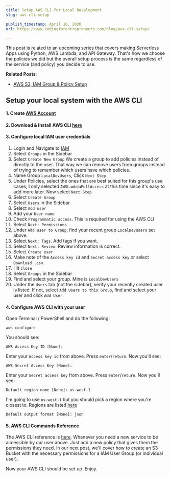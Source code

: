 ```yaml
---
title: Setup AWS CLI for Local Development
slug: aws-cli-setup

publish_timestamp: April 16, 2020
url: https://www.codingforentrepreneurs.com/blog/aws-cli-setup/

---
```


This post is related to an upcoming series that covers making Serverless Apps using Python, AWS Lambda, and API Gateway. That's how we choose the policies we did but the overall setup process is the same regardless of the service (and policy) you decide to use.

__Related Posts__:
- [AWS S3, IAM Group & Policy Setup](https://www.codingforentrepreneurs.com/blog/aws-s3-iam)

## Setup your local system with the AWS CLI
#### 1. Create [AWS Account](https://aws.amazon.com)

#### 2. Download & Install AWS CLI [here](https://aws.amazon.com/cli/)

#### 3. Configure local IAM user credentials
1. Login and Navigate to [IAM](https://console.aws.amazon.com/iam)
2. Select `Groups` in the Sidebar
3. Select `Create New Group`
We create a group to add policies instead of directly to the user. That way we can remove users from groups instead of trying to remember which users have which policies.
4. Name Group `LocalDevUsers`, Click `Next Step`
5. Under Policies, select the ones that are best suited for this group's use cases; I only selected `AWSLambdaFullAccess` at this time since it's easy to add more later. Now select `Next Step`
6. Select `Create Group`
7. Select `Users` in the Sidebar
8. Select `Add user`
9. Add your `User name`
10. Check `Programmatic access`. This is required for using the AWS CLI
11. Select `Next: Permissions`
12. Under `Add user to Group`, find your recent group `LocalDevUsers` set above.
13. Select `Next: Tags`. Add tags if you want.
14. Select `Next: Review`. Review information is correct.
15. Select `Create user`
16. Make note of the `Access key id` and `Secret access key` or select `Download .csv`.
17. Hit `Close`
18. Select `Groups` in the Sidebar
19. Find and select your group. Mine is `LocalDevUsers`
20. Under the `Users` tab (not the sidebar), verify your recently created user is listed. If not, select `Add Users to this Group`, find and select your user and click `Add User`.

#### 4. Configure AWS CLI with your user
Open Terminal / PowerShell and do the following:

```
aws configure
```
You should see:
```
AWS Access Key ID [None]:
```
Enter your `Access key id` from above. Press `enter`/`return`. Now you'll see:
```
AWS Secret Access Key [None]:
```
Enter your `Secret access key` from above. Press `enter`/`return`. Now you'll see:
```
Default region name [None]: us-west-1
```
I'm going to use `us-west-1` but you should pick a region where you're closest to. Regions are listed [here](https://docs.aws.amazon.com/AmazonRDS/latest/UserGuide/Concepts.RegionsAndAvailabilityZones.html)


```
Default output format [None]: json
```


#### 5. AWS CLI Commands Reference

The AWS CLI reference is [here](https://docs.aws.amazon.com/cli/latest/reference/). Whenever you need a new service to be accessible by our user above. Just add a new policy that gives them the permissions they need. In our next post, we'll cover how to create an S3 Bucket with the necessary permissions for a IAM User Group (or individual user).


Now your AWS CLI should be set up. Enjoy.